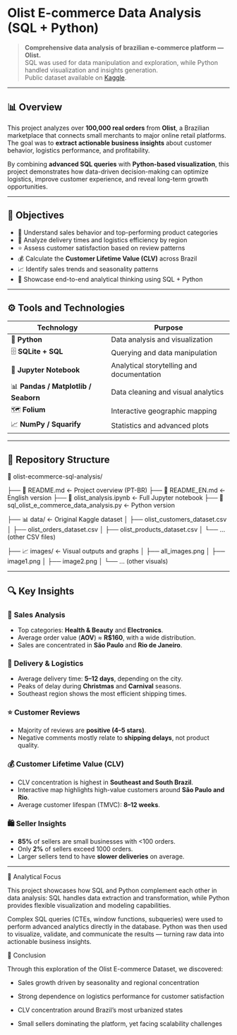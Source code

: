 # Olist E-commerce Data Analysis (SQL + Python)

> **Comprehensive data analysis of brazilian e-commerce platform — Olist.**  
> SQL was used for data manipulation and exploration, while Python handled visualization and insights generation.  
> Public dataset available on [Kaggle](https://www.kaggle.com/datasets/olistbr/brazilian-ecommerce/data).

---

## 📊 Overview

This project analyzes over **100,000 real orders** from **Olist**, a Brazilian marketplace that connects small merchants to major online retail platforms.  
The goal was to **extract actionable business insights** about customer behavior, logistics performance, and profitability.

By combining **advanced SQL queries** with **Python-based visualization**, this project demonstrates how data-driven decision-making can optimize logistics, improve customer experience, and reveal long-term growth opportunities.

---

## 🎯 Objectives

- 🧾 Understand sales behavior and top-performing product categories  
- 🚚 Analyze delivery times and logistics efficiency by region  
- ⭐ Assess customer satisfaction based on review patterns  
- 💰 Calculate the **Customer Lifetime Value (CLV)** across Brazil  
- 📈 Identify sales trends and seasonality patterns  
- 🧮 Showcase end-to-end analytical thinking using SQL + Python  

---

## ⚙️ Tools and Technologies

| Technology | Purpose |
|-------------|----------|
| 🐍 **Python** | Data analysis and visualization |
| 🗄️ **SQLite + SQL** | Querying and data manipulation |
| 📘 **Jupyter Notebook** | Analytical storytelling and documentation |
| 📊 **Pandas / Matplotlib / Seaborn** | Data cleaning and visual analytics |
| 🗺️ **Folium** | Interactive geographic mapping |
| 📈 **NumPy / Squarify** | Statistics and advanced plots |

---

## 📂 Repository Structure
📂 olist-ecommerce-sql-analysis/


├── 📜 README.md ← Project overview (PT-BR)
├── 📜 README_EN.md ← English version
├── 📔 olist_analysis.ipynb ← Full Jupyter notebook
├── 🐍 sql_olist_e_commerce_data_analysis.py ← Python version


├── 📊 data/ ← Original Kaggle dataset
│ ├── olist_customers_dataset.csv
│ ├── olist_orders_dataset.csv
│ ├── olist_products_dataset.csv
│ └── ... (other CSV files)


├── 📈 images/ ← Visual outputs and graphs
│ ├── all_images.png
│ ├── image1.png
│ ├── image2.png
│ └── ... (other visuals)

---

## 🔍 Key Insights

### 💸 **Sales Analysis**
- Top categories: **Health & Beauty** and **Electronics**.  
- Average order value (**AOV**) ≈ **R$160**, with a wide distribution.  
- Sales are concentrated in **São Paulo** and **Rio de Janeiro**.  

### 🚚 **Delivery & Logistics**
- Average delivery time: **5–12 days**, depending on the city.  
- Peaks of delay during **Christmas** and **Carnival** seasons.  
- Southeast region shows the most efficient shipping times.  

### ⭐ **Customer Reviews**
- Majority of reviews are **positive (4–5 stars)**.  
- Negative comments mostly relate to **shipping delays**, not product quality.  

### 💰 **Customer Lifetime Value (CLV)**
- CLV concentration is highest in **Southeast and South Brazil**.  
- Interactive map highlights high-value customers around **São Paulo and Rio**.  
- Average customer lifespan (TMVC): **8–12 weeks**.  

### 🛍️ **Seller Insights**
- **85%** of sellers are small businesses with <100 orders.  
- Only **2%** of sellers exceed 1000 orders.  
- Larger sellers tend to have **slower deliveries** on average.  

---

🧩 Analytical Focus

This project showcases how SQL and Python complement each other in data analysis:
SQL handles data extraction and transformation, while Python provides flexible visualization and modeling capabilities.

Complex SQL queries (CTEs, window functions, subqueries) were used to perform advanced analytics directly in the database.
Python was then used to visualize, validate, and communicate the results — turning raw data into actionable business insights.

💼 Conclusion

Through this exploration of the Olist E-commerce Dataset, we discovered:

- Sales growth driven by seasonality and regional concentration

- Strong dependence on logistics performance for customer satisfaction

- CLV concentration around Brazil’s most urbanized states

- Small sellers dominating the platform, yet facing scalability challenges

